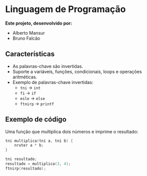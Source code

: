 # Linguagem de Programação

**Este projeto, desenvolvido por:**

 - Alberto Mansur
 - Bruno Falcão

## Características

- As palavras-chave são invertidas.
- Suporte a variáveis, funções, condicionais, loops e operações aritméticas.
- Exemplo de palavras-chave invertidas:
  - `tni` → `int`
  - `fi` → `if`
  - `esle` → `else`
  - `ftnirp` → `printf`

## Exemplo de código

Uma função que multiplica dois números e imprime o resultado:

```c
tni multiplica(tni a, tni b) {
    nruter a * b;
}

tni resultado;
resultado = multiplica(3, 4);
ftnirp(resultado);
